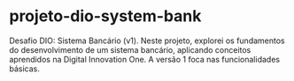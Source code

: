 # projeto-dio-system-bank
Desafio DIO: Sistema Bancário (v1). Neste projeto, explorei os fundamentos do desenvolvimento de um sistema bancário, aplicando conceitos aprendidos na Digital Innovation One. A versão 1 foca nas funcionalidades básicas.
